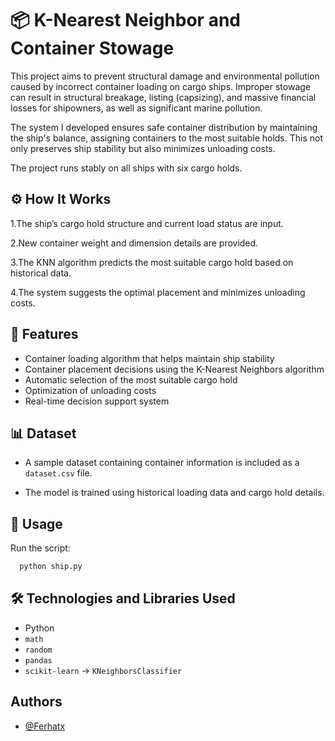 
# 📦 K-Nearest Neighbor and Container Stowage

This project aims to prevent structural damage and environmental pollution caused by incorrect container loading on cargo ships. Improper stowage can result in structural breakage, listing (capsizing), and massive financial losses for shipowners, as well as significant marine pollution.

The system I developed ensures safe container distribution by maintaining the ship's balance, assigning containers to the most suitable holds. This not only preserves ship stability but also minimizes unloading costs.

The project runs stably on all ships with six cargo holds.

## ⚙️ How It Works

1.The ship’s cargo hold structure and current load status are input.

2.New container weight and dimension details are provided.

3.The KNN algorithm predicts the most suitable cargo hold based on historical data.

4.The system suggests the optimal placement and minimizes unloading costs.


## 🚀 Features

- Container loading algorithm that helps maintain ship stability
- Container placement decisions using the K-Nearest Neighbors algorithm
- Automatic selection of the most suitable cargo hold
- Optimization of unloading costs
- Real-time decision support system


## 📊 Dataset

- A sample dataset containing container information is included as a `dataset.csv` file.

- The model is trained using historical loading data and cargo hold details.


## 🔧 Usage

Run the script:

```bash
  python ship.py
```
    
## 🛠 Technologies and Libraries Used

- Python
- `math`
- `random`
- `pandas`
- `scikit-learn` → `KNeighborsClassifier`


## Authors

- [@Ferhatx](https://www.github.com/Ferhatx)

